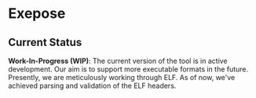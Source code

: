 # Exepose
## Current Status

**Work-In-Progress (WIP)**: The current version of the tool is in active development. Our aim is to support more executable formats in the future. Presently, we are meticulously working through ELF. As of now, we've achieved parsing and validation of the ELF headers.
